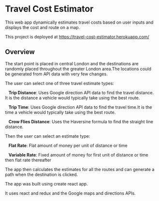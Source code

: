 
# Travel Cost Estimator
This web app dynamically estimates travel costs based on user inputs and displays the cost and route on a map.

This project is deployed at https://travel-cost-estimator.herokuapp.com/

## Overview
The start point is placed in central London and the destinations are randomly placed throughout the greater London area.The locations could be generated from API data with very few changes. 

The user can select one of three travel estimate types:

&nbsp;&nbsp;&nbsp;**Trip Distance**: Uses Google direction API data to find the travel distance. It is the    distance a vehicle would typically take using the best route. 

&nbsp;&nbsp;&nbsp;**Trip Time**: Uses Google direction API data to find the travel time.It is the time a vehicle would typically take using the best route. 

&nbsp;&nbsp;&nbsp;**Crow Flies Distance**: Uses the Haversine formula to find the straight line distance.

Then the user can select an estimate type:

&nbsp;&nbsp;&nbsp;**Flat Rate**: Flat amount of money per unit of distance or time

&nbsp;&nbsp;&nbsp;**Variable Rate**: Fixed amount of money for first unit of distance or time then flat rate thereafter


The app then calculates the estimates for all the routes and can generate a path when the destination is clicked.

The app was built using create react app.

It uses react and redux and the Google maps and directions APIs.
